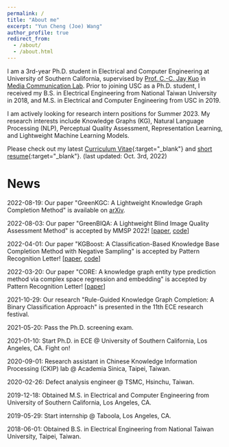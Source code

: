 ```yaml
---
permalink: /
title: "About me"
excerpt: "Yun Cheng (Joe) Wang"
author_profile: true
redirect_from: 
  - /about/
  - /about.html
---
```



I am a 3rd-year Ph.D. student in Electrical and Computer Engineering
at University of Southern California, supervised by 
[Prof. C.-C. Jay Kuo](https://viterbi.usc.edu/directory/faculty/Kuo/Chung-Chieh)
in [Media Communication Lab](https://mcl.usc.edu/). 
Prior to joining USC as a Ph.D. student, I received my B.S. in 
Electrical Engineering from National Taiwan University in 2018, 
and M.S. in Electrical and Computer Engineering from USC in 2019.

I am actively looking for research intern positions for Summer 2023.
My research interests include 
Knowledge Graphs (KG), Natural Language Processing (NLP), 
Perceptual Quality Assessment, Representation Learning, and 
Lightweight Machine Learning Models.

Please check out my latest [Curriculum Vitae](../files/__Academic_CV__221003.pdf){:target="_blank"}
and [short resume](../files/__Short_Resume__221003.pdf){:target="_blank"}.
(last updated: Oct. 3rd, 2022)

# News
2022-08-19: Our paper "GreenKGC: A Lightweight Knowledge 
Graph Completion Method" is available on [arXiv](https://arxiv.org/abs/2208.09137).

2022-08-03: Our paper "GreenBIQA: A Lightweight Blind Image
Quality Assessment Method" is accepted by MMSP 2022! [[paper](https://arxiv.org/abs/2206.14400),
[code](https://github.com/zhanxuanm/GreenBIQA)]

2022-04-01: Our paper "KGBoost: A Classification-Based Knowledge Base
Completion Method with Negative Sampling" is accepted by 
Pattern Recognition Letter! [[paper](https://www.sciencedirect.com/science/article/pii/S0167865522000939),
[code](https://github.com/yunchengwang/KGBoost-KGC)]

2022-03-20: Our paper "CORE: A knowledge graph entity type prediction
method via complex space regression and embedding" is accepted by 
Pattern Recognition Letter! [[paper](https://www.sciencedirect.com/science/article/pii/S0167865522000897)]

2021-10-29: Our research "Rule-Guided Knowledge Graph Completion: A Binary Classification Approach"
is presented in the 11th ECE research festival.

2021-05-20: Pass the Ph.D. screening exam.

2021-01-10: Start Ph.D. in ECE @ University of Southern California,
Los Angeles, CA. Fight on!

2020-09-01: Research assistant in Chinese Knowledge Information
Processing (CKIP) lab @ Academia Sinica, 
Taipei, Taiwan.

2020-02-26: Defect analysis engineer @ TSMC, Hsinchu, Taiwan.

2019-12-18: Obtained M.S. in Electrical and Computer Engineering from 
University of Southern California, Los Angeles, CA. 

2019-05-29: Start internship @ Taboola, Los Angeles, CA.

2018-06-01: Obtained B.S. in Electrical Engineering from National Taiwan University, 
Taipei, Taiwan.